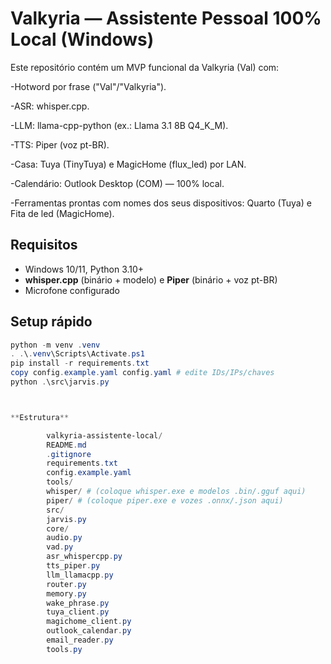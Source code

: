 # Valkyria — Assistente Pessoal 100% Local (Windows)

Este repositório contém um MVP funcional da Valkyria (Val) com:
  
-Hotword por frase ("Val"/"Valkyria").

-ASR: whisper.cpp.

-LLM: llama-cpp-python (ex.: Llama 3.1 8B Q4_K_M).

-TTS: Piper (voz pt-BR).

-Casa: Tuya (TinyTuya) e MagicHome (flux_led) por LAN.

-Calendário: Outlook Desktop (COM) — 100% local.

-Ferramentas prontas com nomes dos seus dispositivos: Quarto (Tuya) e Fita de led (MagicHome).

## Requisitos
- Windows 10/11, Python 3.10+
- **whisper.cpp** (binário + modelo) e **Piper** (binário + voz pt-BR)
- Microfone configurado


## Setup rápido
```powershell
python -m venv .venv
. .\.venv\Scripts\Activate.ps1
pip install -r requirements.txt
copy config.example.yaml config.yaml # edite IDs/IPs/chaves
python .\src\jarvis.py



**Estrutura**

        valkyria-assistente-local/
        README.md
        .gitignore
        requirements.txt
        config.example.yaml
        tools/
        whisper/ # (coloque whisper.exe e modelos .bin/.gguf aqui)
        piper/ # (coloque piper.exe e vozes .onnx/.json aqui)
        src/
        jarvis.py
        core/
        audio.py
        vad.py
        asr_whispercpp.py
        tts_piper.py
        llm_llamacpp.py
        router.py
        memory.py
        wake_phrase.py
        tuya_client.py
        magichome_client.py
        outlook_calendar.py
        email_reader.py
        tools.py
